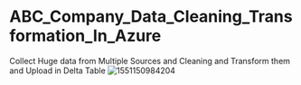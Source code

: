 # ABC_Company_Data_Cleaning_Transformation_In_Azure
Collect Huge data from Multiple Sources and Cleaning and Transform them and Upload in Delta Table
![1551150984204](https://github.com/sayantanbarat/ABC_Company_Data_Cleaning_Transformation_In_Azure/assets/88168057/9a03f432-3d32-4b7c-924c-3b5697910cea)
